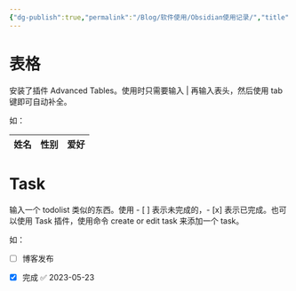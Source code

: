 ```yaml
---
{"dg-publish":true,"permalink":"/Blog/软件使用/Obsidian使用记录/","title":"Obsidian使用记录","noteIcon":""}
---
```



# 表格

安装了插件  Advanced Tables。使用时只需要输入 | 再输入表头，然后使用 tab 键即可自动补全。

如：

| 姓名 | 性别 | 爱好 | 
| ---- | ---- | ---- |

# Task

输入一个 todolist 类似的东西。使用 - [ ] 表示未完成的，- [x] 表示已完成。也可以使用 Task 插件，使用命令  create or edit task 来添加一个 task。

如：

- [ ] 博客发布 
- [x] 完成 ✅ 2023-05-23

